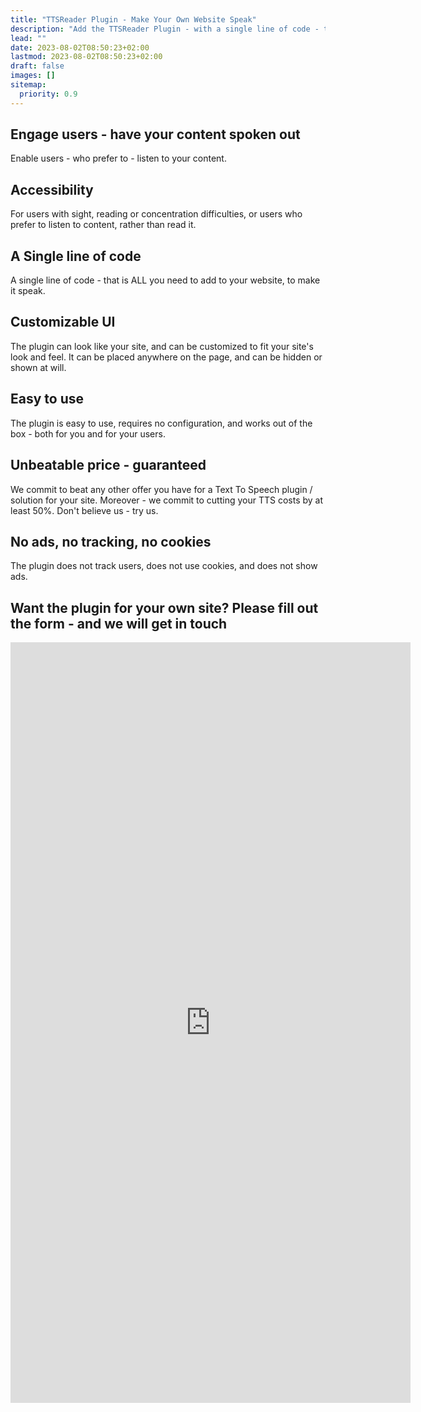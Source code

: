 ```yaml
---
title: "TTSReader Plugin - Make Your Own Website Speak"
description: "Add the TTSReader Plugin - with a single line of code - to make your website speak - so users can listen to your content."
lead: ""
date: 2023-08-02T08:50:23+02:00
lastmod: 2023-08-02T08:50:23+02:00
draft: false
images: []
sitemap:
  priority: 0.9
---
```


## Engage users - have your content spoken out

Enable users - who prefer to - listen to your content.

## Accessibility

For users with sight, reading or concentration difficulties, or users who prefer to listen to content, rather than read it.

## A Single line of code

A single line of code - that is ALL you need to add to your website, to make it speak.

## Customizable UI

The plugin can look like your site, and can be customized to fit your site's look and feel. It can be placed anywhere on the page, and can be hidden or shown at will.

## Easy to use

The plugin is easy to use, requires no configuration, and works out of the box - both for you and for your users.

## Unbeatable price - guaranteed

We commit to beat any other offer you have for a Text To Speech plugin / solution for your site. Moreover - we commit to cutting your TTS costs by at least 50%. Don't believe us - try us.

## No ads, no tracking, no cookies

The plugin does not track users, does not use cookies, and does not show ads.

## Want the plugin for your own site? Please fill out the form - and we will get in touch

<iframe src="https://docs.google.com/forms/d/e/1FAIpQLScImCjWqMexJvIzHga6_7MvjHWm7_9brvCAhz-dquw9kTUhoA/viewform?embedded=true" width="640" height="1217" frameborder="0" marginheight="0" marginwidth="0">Loading…</iframe>
